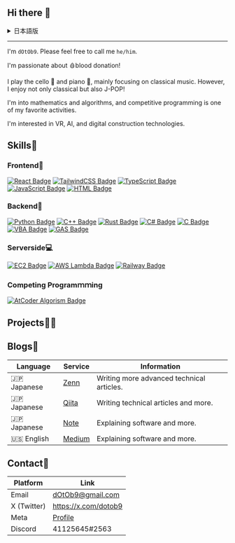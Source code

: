 ## Hi there 👋

<details><summary>日本語版</summary>
こんにちは、dOtOb9です。気軽に「he/him」と呼んでください。

🩸献血が大好きです！

チェロ🎻とピアノ🎹を演奏していて、主にクラシック音楽に取り組んでいますが、クラシックだけでなくJ-POPも楽しんでいます！

数学やアルゴリズムにも興味があり、競技プログラミングは大好きな活動のひとつです。

VRやAI、デジタル構築技術にも関心があります。


## ブログ📰
| 言語         | サービス                              | 情報                                |
|--------------|-------------------------------------|-----------------------------------|
| 🇯🇵 日本語   |[Zenn](https://zenn.dev/dotob9)      | 技術的なより高度な内容を執筆します。|
| 🇯🇵 日本語   |[Qiita](https://qiita.com/dOtOb9)    | 技術系の記事とその他を執筆します。  |
| 🇯🇵 日本語   |[Note](https://note.com/dotob9/)     | ソフトウェア等の解説をします。      |
| 🇺🇸 英語     |[Medium](https://medium.com/@dotob9) | ソフトウェア等の解説をします。      |

## スキル💪
### フロントエンド🎨
[![React バッジ](https://img.shields.io/badge/React-61DAFB?style=flat&logo=react&logoColor=black)](https://reactjs.org/)
[![TailwindCSS バッジ](https://img.shields.io/badge/TailwindCSS-06B6D4?style=flat&logo=tailwind-css&logoColor=white)](https://tailwindcss.com/)
[![TypeScript バッジ](https://img.shields.io/badge/TypeScript-007ACC?style=flat&logo=typescript&logoColor=white)](https://www.typescriptlang.org/)
[![JavaScript バッジ](https://img.shields.io/badge/JavaScript-F7DF1E?style=flat&logo=javascript&logoColor=black)](https://developer.mozilla.org/ja/docs/Web/JavaScript)
[![HTML バッジ](https://img.shields.io/badge/HTML-0A7DFF?style=flat&logo=html5&logoColor=white)](https://developer.mozilla.org/ja/docs/Web/HTML)


### バックエンド🤖
[![Python バッジ](https://img.shields.io/badge/Python-3776AB?style=flat&logo=python&logoColor=white)](https://www.python.org/)
[![C++ バッジ](https://img.shields.io/badge/C%2B%2B-00599C?style=flat&logo=c%2B%2B&logoColor=white)](https://ja.wikipedia.org/wiki/C%2B%2B)
[![Rust バッジ](https://img.shields.io/badge/Rust-000000?style=flat&logo=rust&logoColor=white)](https://www.rust-lang.org/)
[![C# バッジ](https://img.shields.io/badge/C%23-68217A?style=flat&logo=csharp&logoColor=white)](https://learn.microsoft.com/ja-jp/dotnet/csharp/)
[![C バッジ](https://img.shields.io/badge/C-00599C?style=flat&logo=c&logoColor=white)](https://ja.wikipedia.org/wiki/C_(プログラミング言語))
[![VBA バッジ](https://img.shields.io/badge/VBA-FF0000?style=flat&logo=microsoft&logoColor=white)](https://learn.microsoft.com/ja-jp/office/vba/)
[![GAS バッジ](https://img.shields.io/badge/Google%20Apps%20Script-4285F4?style=flat&logo=google&logoColor=white)](https://developers.google.com/apps-script)


### サーバーサイド💻
[![EC2 バッジ](https://img.shields.io/badge/AWS%20EC2-FF9900?style=flat&logo=amazon-aws&logoColor=white)](https://aws.amazon.com/jp/ec2/)
[![AWS Lambda バッジ](https://img.shields.io/badge/AWS%20Lambda-232F3E?style=flat&logo=amazon-aws&logoColor=white)](https://aws.amazon.com/jp/lambda/)
[![Railway バッジ](https://img.shields.io/badge/Railway-333333?style=flat&logo=railway&logoColor=white)](https://railway.app/)
</details>

---

I'm `dOtOb9`. Please feel free to call me `he/him`.

I'm passionate about 🩸blood donation!

I play the cello 🎻 and piano 🎹, mainly focusing on classical music. However, I enjoy not only classical but also J-POP!

I'm into mathematics and algorithms, and competitive programming is one of my favorite activities.

I'm interested in VR, AI, and digital construction technologies.

## Skills💪
### Frontend🎨
[![React Badge](https://img.shields.io/badge/React-61DAFB?style=flat&logo=react&logoColor=black)](https://reactjs.org/)
[![TailwindCSS Badge](https://img.shields.io/badge/TailwindCSS-06B6D4?style=flat&logo=tailwind-css&logoColor=white)](https://tailwindcss.com/)
[![TypeScript Badge](https://img.shields.io/badge/TypeScript-007ACC?style=flat&logo=typescript&logoColor=white)](https://www.typescriptlang.org/)
[![JavaScript Badge](https://img.shields.io/badge/JavaScript-F7DF1E?style=flat&logo=javascript&logoColor=black)](https://developer.mozilla.org/en-US/docs/Web/JavaScript)
[![HTML Badge](https://img.shields.io/badge/HTML-0A7DFF?style=flat&logo=html5&logoColor=white)](https://developer.mozilla.org/en-US/docs/Web/HTML)


### Backend🤖
[![Python Badge](https://img.shields.io/badge/Python-3776AB?style=flat&logo=python&logoColor=white)](https://www.python.org/)
[![C++ Badge](https://img.shields.io/badge/C%2B%2B-00599C?style=flat&logo=c%2B%2B&logoColor=white)](https://en.wikipedia.org/wiki/C%2B%2B)
[![Rust Badge](https://img.shields.io/badge/Rust-000000?style=flat&logo=rust&logoColor=white)](https://www.rust-lang.org/)
[![C# Badge](https://img.shields.io/badge/C%23-68217A?style=flat&logo=csharp&logoColor=white)](https://learn.microsoft.com/en-us/dotnet/csharp/)
[![C Badge](https://img.shields.io/badge/C-00599C?style=flat&logo=c&logoColor=white)](https://en.wikipedia.org/wiki/C_(programming_language))
[![VBA Badge](https://img.shields.io/badge/VBA-FF0000?style=flat&logo=microsoft&logoColor=white)](https://learn.microsoft.com/en-us/office/vba/)
[![GAS Badge](https://img.shields.io/badge/Google%20Apps%20Script-4285F4?style=flat&logo=google&logoColor=white)](https://developers.google.com/apps-script)



### Serverside💻
[![EC2 Badge](https://img.shields.io/badge/AWS%20EC2-FF9900?style=flat&logo=amazon-aws&logoColor=white)](https://aws.amazon.com/ec2/)
[![AWS Lambda Badge](https://img.shields.io/badge/AWS%20Lambda-232F3E?style=flat&logo=amazon-aws&logoColor=white)](https://aws.amazon.com/lambda/)
[![Railway Badge](https://img.shields.io/badge/Railway-333333?style=flat&logo=railway&logoColor=white)](https://railway.app/)

### Competing Programｍｍing
[![AtCoder Algorism Badge](https://img.shields.io/badge/AtCoder-Algorism%20灰色-gray?style=flat&logo=atcoder&logoColor=white)](https://atcoder.jp/users/dOtOb9)


## Projects👨‍💻



## Blogs📰
| Language     | Service                             | Information                       |
|--------------|-------------------------------------|-----------------------------------|
| 🇯🇵 Japanese |[Zenn](https://zenn.dev/dotob9)      | Writing more advanced technical articles. |
| 🇯🇵 Japanese |[Qiita](https://qiita.com/dOtOb9)    | Writing technical articles and more.|
| 🇯🇵 Japanese |[Note](https://note.com/dotob9/)     | Explaining software and more.     |
| 🇺🇸 English  |[Medium](https://medium.com/@dotob9) | Explaining software and more.     |


## Contact📨
| Platform     | Link                                                                         |
|--------------|------------------------------------------------------------------------------|
| Email        | dOtOb9@gmail.com                                                             |
| X (Twitter)  | https://x.com/dotob9                                                         |
| Meta         | [Profile](https://horizon.meta.com/profile/198894493318437/?hwsh=eUxKQTuNOu) |
| Discord      | 41125645#2563                                                                |
